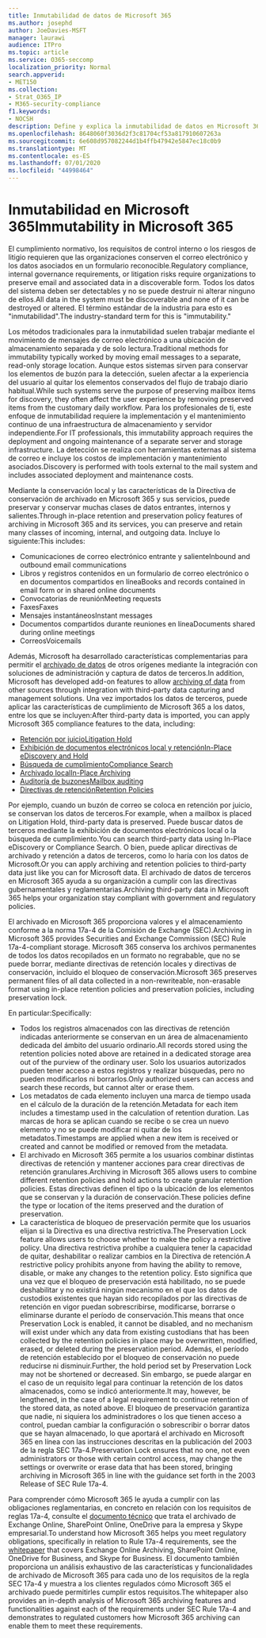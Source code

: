 ```yaml
---
title: Inmutabilidad de datos de Microsoft 365
ms.author: josephd
author: JoeDavies-MSFT
manager: laurawi
audience: ITPro
ms.topic: article
ms.service: O365-seccomp
localization_priority: Normal
search.appverid:
- MET150
ms.collection:
- Strat_O365_IP
- M365-security-compliance
f1.keywords:
- NOCSH
description: Define y explica la inmutabilidad de datos en Microsoft 365.
ms.openlocfilehash: 8648060f3036d2f3c81704cf53a817910607263a
ms.sourcegitcommit: 6e608d957082244d1b4ffb47942e5847ec18c0b9
ms.translationtype: MT
ms.contentlocale: es-ES
ms.lasthandoff: 07/01/2020
ms.locfileid: "44998464"
---
```

# <a name="immutability-in-microsoft-365"></a><span data-ttu-id="d8887-103">Inmutabilidad en Microsoft 365</span><span class="sxs-lookup"><span data-stu-id="d8887-103">Immutability in Microsoft 365</span></span>

<span data-ttu-id="d8887-104">El cumplimiento normativo, los requisitos de control interno o los riesgos de litigio requieren que las organizaciones conserven el correo electrónico y los datos asociados en un formulario reconocible.</span><span class="sxs-lookup"><span data-stu-id="d8887-104">Regulatory compliance, internal governance requirements, or litigation risks require organizations to preserve email and associated data in a discoverable form.</span></span> <span data-ttu-id="d8887-105">Todos los datos del sistema deben ser detectables y no se puede destruir ni alterar ninguno de ellos.</span><span class="sxs-lookup"><span data-stu-id="d8887-105">All data in the system must be discoverable and none of it can be destroyed or altered.</span></span> <span data-ttu-id="d8887-106">El término estándar de la industria para esto es "inmutabilidad".</span><span class="sxs-lookup"><span data-stu-id="d8887-106">The industry-standard term for this is "immutability."</span></span>

<span data-ttu-id="d8887-107">Los métodos tradicionales para la inmutabilidad suelen trabajar mediante el movimiento de mensajes de correo electrónico a una ubicación de almacenamiento separada y de solo lectura.</span><span class="sxs-lookup"><span data-stu-id="d8887-107">Traditional methods for immutability typically worked by moving email messages to a separate, read-only storage location.</span></span> <span data-ttu-id="d8887-108">Aunque estos sistemas sirven para conservar los elementos de buzón para la detección, suelen afectar a la experiencia del usuario al quitar los elementos conservados del flujo de trabajo diario habitual.</span><span class="sxs-lookup"><span data-stu-id="d8887-108">While such systems serve the purpose of preserving mailbox items for discovery, they often affect the user experience by removing preserved items from the customary daily workflow.</span></span> <span data-ttu-id="d8887-109">Para los profesionales de ti, este enfoque de inmutabilidad requiere la implementación y el mantenimiento continuo de una infraestructura de almacenamiento y servidor independiente.</span><span class="sxs-lookup"><span data-stu-id="d8887-109">For IT professionals, this immutability approach requires the deployment and ongoing maintenance of a separate server and storage infrastructure.</span></span> <span data-ttu-id="d8887-110">La detección se realiza con herramientas externas al sistema de correo e incluye los costos de implementación y mantenimiento asociados.</span><span class="sxs-lookup"><span data-stu-id="d8887-110">Discovery is performed with tools external to the mail system and includes associated deployment and maintenance costs.</span></span>

<span data-ttu-id="d8887-111">Mediante la conservación local y las características de la Directiva de conservación de archivado en Microsoft 365 y sus servicios, puede preservar y conservar muchas clases de datos entrantes, internos y salientes.</span><span class="sxs-lookup"><span data-stu-id="d8887-111">Through in-place retention and preservation policy features of archiving in Microsoft 365 and its services, you can preserve and retain many classes of incoming, internal, and outgoing data.</span></span> <span data-ttu-id="d8887-112">Incluye lo siguiente:</span><span class="sxs-lookup"><span data-stu-id="d8887-112">This includes:</span></span>

- <span data-ttu-id="d8887-113">Comunicaciones de correo electrónico entrante y saliente</span><span class="sxs-lookup"><span data-stu-id="d8887-113">Inbound and outbound email communications</span></span>
- <span data-ttu-id="d8887-114">Libros y registros contenidos en un formulario de correo electrónico o en documentos compartidos en línea</span><span class="sxs-lookup"><span data-stu-id="d8887-114">Books and records contained in email form or in shared online documents</span></span>
- <span data-ttu-id="d8887-115">Convocatorias de reunión</span><span class="sxs-lookup"><span data-stu-id="d8887-115">Meeting requests</span></span>
- <span data-ttu-id="d8887-116">Faxes</span><span class="sxs-lookup"><span data-stu-id="d8887-116">Faxes</span></span>
- <span data-ttu-id="d8887-117">Mensajes instantáneos</span><span class="sxs-lookup"><span data-stu-id="d8887-117">Instant messages</span></span>
- <span data-ttu-id="d8887-118">Documentos compartidos durante reuniones en línea</span><span class="sxs-lookup"><span data-stu-id="d8887-118">Documents shared during online meetings</span></span>
- <span data-ttu-id="d8887-119">Correos</span><span class="sxs-lookup"><span data-stu-id="d8887-119">Voicemails</span></span>

<span data-ttu-id="d8887-120">Además, Microsoft ha desarrollado características complementarias para permitir el [archivado de datos](https://support.office.com/article/Archiving-third-party-data-in-Office-365-0ce338d5-3666-4a18-86ab-c6910ff408cc) de otros orígenes mediante la integración con soluciones de administración y captura de datos de terceros.</span><span class="sxs-lookup"><span data-stu-id="d8887-120">In addition, Microsoft has developed add-on features to allow [archiving of data](https://support.office.com/article/Archiving-third-party-data-in-Office-365-0ce338d5-3666-4a18-86ab-c6910ff408cc) from other sources through integration with third-party data capturing and management solutions.</span></span> <span data-ttu-id="d8887-121">Una vez importados los datos de terceros, puede aplicar las características de cumplimiento de Microsoft 365 a los datos, entre los que se incluyen:</span><span class="sxs-lookup"><span data-stu-id="d8887-121">After third-party data is imported, you can apply Microsoft 365 compliance features to the data, including:</span></span>

- [<span data-ttu-id="d8887-122">Retención por juicio</span><span class="sxs-lookup"><span data-stu-id="d8887-122">Litigation Hold</span></span>](https://docs.microsoft.com/microsoft-365/compliance/create-a-litigation-hold)
- [<span data-ttu-id="d8887-123">Exhibición de documentos electrónicos local y retención</span><span class="sxs-lookup"><span data-stu-id="d8887-123">In-Place eDiscovery and Hold</span></span>](https://docs.microsoft.com/microsoft-365/compliance/manage-legal-investigations)
- [<span data-ttu-id="d8887-124">Búsqueda de cumplimiento</span><span class="sxs-lookup"><span data-stu-id="d8887-124">Compliance Search</span></span>](https://docs.microsoft.com/microsoft-365/compliance/search-for-content)
- [<span data-ttu-id="d8887-125">Archivado local</span><span class="sxs-lookup"><span data-stu-id="d8887-125">In-Place Archiving</span></span>](https://docs.microsoft.com/microsoft-365/compliance/enable-archive-mailboxes)
- [<span data-ttu-id="d8887-126">Auditoría de buzones</span><span class="sxs-lookup"><span data-stu-id="d8887-126">Mailbox auditing</span></span>](https://docs.microsoft.com/microsoft-365/compliance/enable-mailbox-auditing)
- [<span data-ttu-id="d8887-127">Directivas de retención</span><span class="sxs-lookup"><span data-stu-id="d8887-127">Retention Policies</span></span>](https://docs.microsoft.com/microsoft-365/compliance/retention-policies)

<span data-ttu-id="d8887-128">Por ejemplo, cuando un buzón de correo se coloca en retención por juicio, se conservan los datos de terceros.</span><span class="sxs-lookup"><span data-stu-id="d8887-128">For example, when a mailbox is placed on Litigation Hold, third-party data is preserved.</span></span> <span data-ttu-id="d8887-129">Puede buscar datos de terceros mediante la exhibición de documentos electrónicos local o la búsqueda de cumplimiento.</span><span class="sxs-lookup"><span data-stu-id="d8887-129">You can search third-party data using In-Place eDiscovery or Compliance Search.</span></span> <span data-ttu-id="d8887-130">O bien, puede aplicar directivas de archivado y retención a datos de terceros, como lo haría con los datos de Microsoft.</span><span class="sxs-lookup"><span data-stu-id="d8887-130">Or you can apply archiving and retention policies to third-party data just like you can for Microsoft data.</span></span> <span data-ttu-id="d8887-131">El archivado de datos de terceros en Microsoft 365 ayuda a su organización a cumplir con las directivas gubernamentales y reglamentarias.</span><span class="sxs-lookup"><span data-stu-id="d8887-131">Archiving third-party data in Microsoft 365 helps your organization stay compliant with government and regulatory policies.</span></span>

<span data-ttu-id="d8887-132">El archivado en Microsoft 365 proporciona valores y el almacenamiento conforme a la norma 17a-4 de la Comisión de Exchange (SEC).</span><span class="sxs-lookup"><span data-stu-id="d8887-132">Archiving in Microsoft 365 provides Securities and Exchange Commission (SEC) Rule 17a-4-compliant storage.</span></span> <span data-ttu-id="d8887-133">Microsoft 365 conserva los archivos permanentes de todos los datos recopilados en un formato no regrabable, que no se puede borrar, mediante directivas de retención locales y directivas de conservación, incluido el bloqueo de conservación.</span><span class="sxs-lookup"><span data-stu-id="d8887-133">Microsoft 365 preserves permanent files of all data collected in a non-rewriteable, non-erasable format using in-place retention policies and preservation policies, including preservation lock.</span></span>

<span data-ttu-id="d8887-134">En particular:</span><span class="sxs-lookup"><span data-stu-id="d8887-134">Specifically:</span></span>

- <span data-ttu-id="d8887-135">Todos los registros almacenados con las directivas de retención indicadas anteriormente se conservan en un área de almacenamiento dedicada del ámbito del usuario ordinario.</span><span class="sxs-lookup"><span data-stu-id="d8887-135">All records stored using the retention policies noted above are retained in a dedicated storage area out of the purview of the ordinary user.</span></span> <span data-ttu-id="d8887-136">Solo los usuarios autorizados pueden tener acceso a estos registros y realizar búsquedas, pero no pueden modificarlos ni borrarlos.</span><span class="sxs-lookup"><span data-stu-id="d8887-136">Only authorized users can access and search these records, but cannot alter or erase them.</span></span>
- <span data-ttu-id="d8887-137">Los metadatos de cada elemento incluyen una marca de tiempo usada en el cálculo de la duración de la retención.</span><span class="sxs-lookup"><span data-stu-id="d8887-137">Metadata for each item includes a timestamp used in the calculation of retention duration.</span></span> <span data-ttu-id="d8887-138">Las marcas de hora se aplican cuando se recibe o se crea un nuevo elemento y no se puede modificar ni quitar de los metadatos.</span><span class="sxs-lookup"><span data-stu-id="d8887-138">Timestamps are applied when a new item is received or created and cannot be modified or removed from the metadata.</span></span>
- <span data-ttu-id="d8887-139">El archivado en Microsoft 365 permite a los usuarios combinar distintas directivas de retención y mantener acciones para crear directivas de retención granulares.</span><span class="sxs-lookup"><span data-stu-id="d8887-139">Archiving in Microsoft 365 allows users to combine different retention policies and hold actions to create granular retention policies.</span></span> <span data-ttu-id="d8887-140">Estas directivas definen el tipo o la ubicación de los elementos que se conservan y la duración de conservación.</span><span class="sxs-lookup"><span data-stu-id="d8887-140">These policies define the type or location of the items preserved and the duration of preservation.</span></span>
- <span data-ttu-id="d8887-141">La característica de bloqueo de preservación permite que los usuarios elijan si la Directiva es una directiva restrictiva.</span><span class="sxs-lookup"><span data-stu-id="d8887-141">The Preservation Lock feature allows users to choose whether to make the policy a restrictive policy.</span></span> <span data-ttu-id="d8887-142">Una directiva restrictiva prohíbe a cualquiera tener la capacidad de quitar, deshabilitar o realizar cambios en la Directiva de retención.</span><span class="sxs-lookup"><span data-stu-id="d8887-142">A restrictive policy prohibits anyone from having the ability to remove, disable, or make any changes to the retention policy.</span></span> <span data-ttu-id="d8887-143">Esto significa que una vez que el bloqueo de preservación está habilitado, no se puede deshabilitar y no existirá ningún mecanismo en el que los datos de custodios existentes que hayan sido recopilados por las directivas de retención en vigor puedan sobrescribirse, modificarse, borrarse o eliminarse durante el período de conservación.</span><span class="sxs-lookup"><span data-stu-id="d8887-143">This means that once Preservation Lock is enabled, it cannot be disabled, and no mechanism will exist under which any data from existing custodians that has been collected by the retention policies in place may be overwritten, modified, erased, or deleted during the preservation period.</span></span> <span data-ttu-id="d8887-144">Además, el período de retención establecido por el bloqueo de conservación no puede reducirse ni disminuir.</span><span class="sxs-lookup"><span data-stu-id="d8887-144">Further, the hold period set by Preservation Lock may not be shortened or decreased.</span></span> <span data-ttu-id="d8887-145">Sin embargo, se puede alargar en el caso de un requisito legal para continuar la retención de los datos almacenados, como se indicó anteriormente.</span><span class="sxs-lookup"><span data-stu-id="d8887-145">It may, however, be lengthened, in the case of a legal requirement to continue retention of the stored data, as noted above.</span></span> <span data-ttu-id="d8887-146">El bloqueo de preservación garantiza que nadie, ni siquiera los administradores o los que tienen acceso a control, puedan cambiar la configuración o sobrescribir o borrar datos que se hayan almacenado, lo que aportará el archivado en Microsoft 365 en línea con las instrucciones descritas en la publicación del 2003 de la regla SEC 17a-4.</span><span class="sxs-lookup"><span data-stu-id="d8887-146">Preservation Lock ensures that no one, not even administrators or those with certain control access, may change the settings or overwrite or erase data that has been stored, bringing archiving in Microsoft 365 in line with the guidance set forth in the 2003 Release of SEC Rule 17a-4.</span></span>

<span data-ttu-id="d8887-147">Para comprender cómo Microsoft 365 le ayuda a cumplir con las obligaciones reglamentarias, en concreto en relación con los requisitos de reglas 17a-4, consulte el [documento técnico](https://www.microsoft.com/microsoft-365/blog/wp-content/uploads/2015/11/Microsoft-EOA-White-Paper.pdf) que trata el archivado de Exchange Online, SharePoint Online, OneDrive para la empresa y Skype empresarial.</span><span class="sxs-lookup"><span data-stu-id="d8887-147">To understand how Microsoft 365 helps you meet regulatory obligations, specifically in relation to Rule 17a-4 requirements, see the [whitepaper](https://www.microsoft.com/microsoft-365/blog/wp-content/uploads/2015/11/Microsoft-EOA-White-Paper.pdf) that covers Exchange Online Archiving, SharePoint Online, OneDrive for Business, and Skype for Business.</span></span> <span data-ttu-id="d8887-148">El documento también proporciona un análisis exhaustivo de las características y funcionalidades de archivado de Microsoft 365 para cada uno de los requisitos de la regla SEC 17a-4 y muestra a los clientes regulados cómo Microsoft 365 el archivado puede permitirles cumplir estos requisitos.</span><span class="sxs-lookup"><span data-stu-id="d8887-148">The whitepaper also provides an in-depth analysis of Microsoft 365 archiving features and functionalities against each of the requirements under SEC Rule 17a-4 and demonstrates to regulated customers how Microsoft 365 archiving can enable them to meet these requirements.</span></span>
